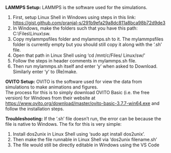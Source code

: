 **LAMMPS Setup:** LAMMPS is the software used for the simulations.
1. First, setup Linux Shell in Windows using steps in this link: https://gist.github.com/pranjal-s/291b9efa29a8dc811a8bca98b72d9de3
2. In Windows, make the folders such that you have this path: C:\Files\Linux\sw\.
3. Copy mylammpsfiles folder and mylammps.sh to it. The mylammpsfiles folder is currently empty but you should still copy it along with the ‘.sh’ file.
4. Open that path in Linux Shell using ‘cd /mnt/c/Files/ Linux/sw/’
5. Follow the steps in header comments in mylammps.sh file.
6. Then run mylammps.sh itself and enter ‘y’ when asked to Download. Similarly enter ‘y’ to (Re)make.

**OVITO Setup:** OVITO is the software used for view the data from simulations to make animations and figures. \
The process for this is to simply download OVITO Basic (i.e. the free version) for Windows from their website at https://www.ovito.org/download/master/ovito-basic-3.7.7-win64.exe and follow the installation steps.

**Troubleshooting:**
If the ‘.sh’ file doesn’t run, the error can be because the file is native to Windows. The fix for this is very simple: 
1. Install dos2unix in Linux Shell using ‘sudo apt install dos2unix’.
2. Then make the file runnable in Linux Shell via ‘dos2unix filename.sh’
3. The file would still be directly editable in Windows using the VS Code
